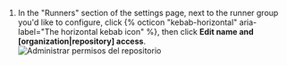 1. In the "Runners" section of the settings page, next to the runner group you'd like to configure, click {% octicon "kebab-horizontal" aria-label="The horizontal kebab icon" %}, then click **Edit name and [organization|repository] access**. ![Administrar permisos del repositorio](/assets/images/help/settings/actions-runner-manage-permissions.png)
